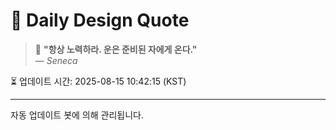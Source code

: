 
# 📘 Daily Design Quote

> 💬 **"항상 노력하라. 운은 준비된 자에게 온다."**  
> — *Seneca*

⏳ 업데이트 시간: 2025-08-15 10:42:15 (KST)

---

자동 업데이트 봇에 의해 관리됩니다.

